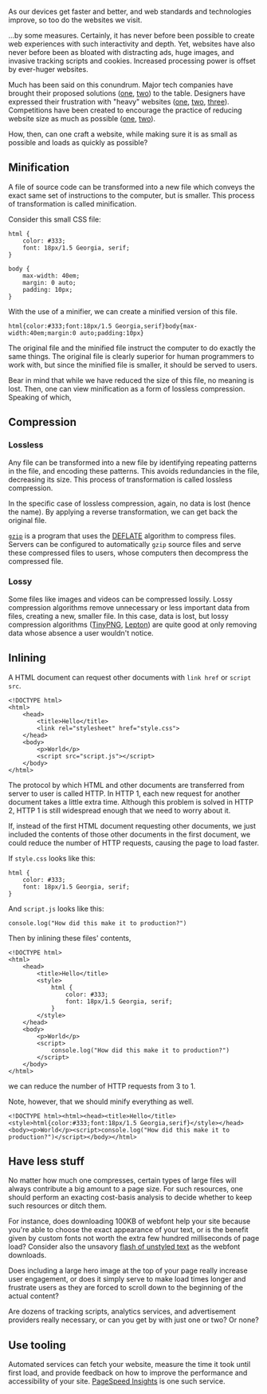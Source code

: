 As our devices get faster and better, and web standards and technologies
improve, so too do the websites we visit.

…by some measures. Certainly, it has never before been possible to create web
experiences with such interactivity and depth. Yet, websites have also never
before been as bloated with distracting ads, huge images, and invasive tracking
scripts and cookies. Increased processing power is offset by ever-huger
websites.

Much has been said on this conundrum. Major tech companies have brought their
proposed solutions ([one][amp], [two][ins]) to the table. Designers have
expressed their frustration with "heavy" websites ([one][woc], [two][mw],
[three][bmw]). Competitions have been created to encourage the practice of
reducing website size as much as possible ([one][5k], [two][10k]).

[amp]: https://www.ampproject.org
[ins]: https://instantarticles.fb.com
[woc]: http://idlewords.com/talks/website_obesity.htm
[mw]: http://motherfuckingwebsite.com
[bmw]: http://bettermotherfuckingwebsite.com
[5k]: http://www.the5k.org/about.php
[10k]: https://a-k-apart.com

How, then, can one craft a website, while making sure it is as small as
possible and loads as quickly as possible?

## Minification

A file of source code can be transformed into a new file which conveys the
exact same set of instructions to the computer, but is smaller. This process of
transformation is called minification.

Consider this small CSS file:

    html {
        color: #333;
        font: 18px/1.5 Georgia, serif;
    }

    body {
        max-width: 40em;
        margin: 0 auto;
        padding: 10px;
    }

With the use of a minifier, we can create a minified version of this file.

    html{color:#333;font:18px/1.5 Georgia,serif}body{max-width:40em;margin:0 auto;padding:10px}

The original file and the minified file instruct the computer to do exactly the
same things. The original file is clearly superior for human programmers to
work with, but since the minified file is smaller, it should be served to
users.

Bear in mind that while we have reduced the size of this file, no meaning is
lost. Then, one can view minification as a form of lossless compression.
Speaking of which,

## Compression

### Lossless

Any file can be transformed into a new file by identifying repeating patterns
in the file, and encoding these patterns. This avoids redundancies in the file,
decreasing its size. This process of transformation is called lossless
compression.

In the specific case of lossless compression, again, no data is lost (hence the
name). By applying a reverse transformation, we can get back the original file.

[`gzip`][] is a program that uses the [DEFLATE][] algorithm to compress files.
Servers can be configured to automatically `gzip` source files and serve these
compressed files to users, whose computers then decompress the compressed file.

[`gzip`]: http://www.gzip.org
[DEFLATE]: https://en.wikipedia.org/wiki/DEFLATE

### Lossy

Some files like images and videos can be compressed lossily. Lossy compression
algorithms remove unnecessary or less important data from files, creating a
new, smaller file. In this case, data is lost, but lossy compression algorithms
([TinyPNG][], [Lepton][]) are quite good at only removing data whose absence a
user wouldn't notice.

[TinyPNG]: https://tinypng.com
[Lepton]: https://github.com/dropbox/lepton

## Inlining

A HTML document can request other documents with `link href` or `script src`.

    <!DOCTYPE html>
    <html>
        <head>
            <title>Hello</title>
            <link rel="stylesheet" href="style.css">
        </head>
        <body>
            <p>World</p>
            <script src="script.js"></script>
        </body>
    </html>

The protocol by which HTML and other documents are transferred from server to
user is called HTTP. In HTTP 1, each new request for another document takes a
little extra time. Although this problem is solved in HTTP 2, HTTP 1 is still
widespread enough that we need to worry about it.

If, instead of the first HTML document requesting other documents, we just
included the contents of those other documents in the first document, we could
reduce the number of HTTP requests, causing the page to load faster.

If `style.css` looks like this:

    html {
        color: #333;
        font: 18px/1.5 Georgia, serif;
    }

And `script.js` looks like this:

    console.log("How did this make it to production?")

Then by inlining these files' contents,

    <!DOCTYPE html>
    <html>
        <head>
            <title>Hello</title>
            <style>
                html {
                    color: #333;
                    font: 18px/1.5 Georgia, serif;
                }
            </style>
        </head>
        <body>
            <p>World</p>
            <script>
                console.log("How did this make it to production?")
            </script>
        </body>
    </html>

we can reduce the number of HTTP requests from 3 to 1.

Note, however, that we should minify everything as well.

    <!DOCTYPE html><html><head><title>Hello</title><style>html{color:#333;font:18px/1.5 Georgia,serif}</style></head><body><p>World</p><script>console.log("How did this make it to production?")</script></body></html>

## Have less stuff

No matter how much one compresses, certain types of large files will always
contribute a big amount to a page size. For such resources, one should perform
an exacting cost-basis analysis to decide whether to keep such resources or
ditch them.

For instance, does downloading 100KB of webfont help your site because you're
able to choose the exact appearance of your text, or is the benefit given by
custom fonts not worth the extra few hundred milliseconds of page load?
Consider also the unsavory [flash of unstyled text][] as the webfont downloads.

[flash of unstyled text]:  https://en.wikipedia.org/wiki/Flash_of_unstyled_content

Does including a large hero image at the top of your page really increase user
engagement, or does it simply serve to make load times longer and frustrate
users as they are forced to scroll down to the beginning of the actual content?

Are dozens of tracking scripts, analytics services, and advertisement providers
really necessary, or can you get by with just one or two? Or none?

## Use tooling

Automated services can fetch your website, measure the time it took until first
load, and provide feedback on how to improve the performance and accessibility
of your site. [PageSpeed Insights][] is one such service.

[PageSpeed Insights]: https://developers.google.com/speed/pagespeed/insights/?url=http://azdavis.xyz/10k
